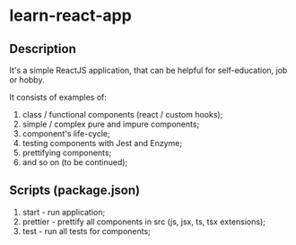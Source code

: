 # learn-react-app

## Description

It's a simple ReactJS application, that can be helpful for self-education, job or hobby.

It consists of examples of:
1) class / functional components (react / custom hooks);
2) simple / complex pure and impure components;
3) component's life-cycle;
4) testing components with Jest and Enzyme;
5) prettifying components;
6) and so on (to be continued);

## Scripts (package.json)
1) start - run application;
2) prettier - prettify all components in src (js, jsx, ts, tsx extensions);
3) test - run all tests for components;